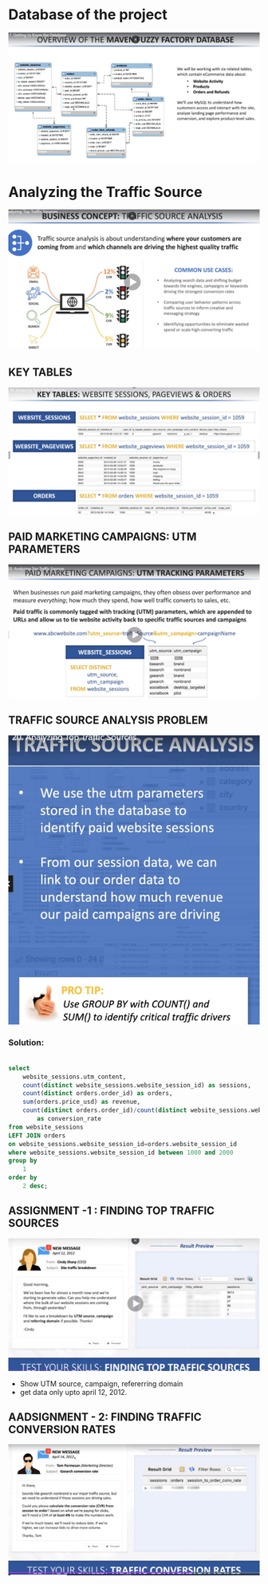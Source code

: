 # Database of the project

![](./IMAGES/image-1.jpg)

# Analyzing the Traffic Source

![](./IMAGES/image-2.jpg)

## KEY TABLES

![](./IMAGES/image-3.jpg)

## PAID MARKETING CAMPAIGNS: UTM PARAMETERS

![](./IMAGES/image-4.jpg)

## TRAFFIC SOURCE ANALYSIS PROBLEM

![](./IMAGES/image-5.jpg)

### Solution:

```sql

select
	website_sessions.utm_content,
    count(distinct website_sessions.website_session_id) as sessions,
    count(distinct orders.order_id) as orders,
    sum(orders.price_usd) as revenue,
    count(distinct orders.order_id)/count(distinct website_sessions.website_session_id)
		as conversion_rate
from website_sessions
LEFT JOIN orders
on website_sessions.website_session_id=orders.website_session_id
where website_sessions.website_session_id between 1000 and 2000
group by
	1
order by
	2 desc;

```

## ASSIGNMENT -1 : FINDING TOP TRAFFIC SOURCES

![](./IMAGES/image-6.jpg)

- Show UTM source, campaign, refererring domain
- get data only upto april 12, 2012.

## AADSIGNMENT - 2: FINDING TRAFFIC CONVERSION RATES

![](./IMAGES/image-7.jpg)

